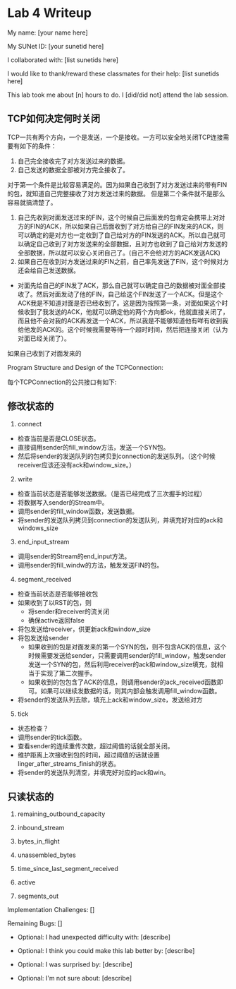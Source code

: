Lab 4 Writeup
=============

My name: [your name here]

My SUNet ID: [your sunetid here]

I collaborated with: [list sunetids here]

I would like to thank/reward these classmates for their help: [list sunetids here]

This lab took me about [n] hours to do. I [did/did not] attend the lab session.

## TCP如何决定何时关闭

TCP一共有两个方向，一个是发送，一个是接收。一方可以安全地关闭TCP连接需要有如下的条件：
1. 自己完全接收完了对方发送过来的数据。
2. 自己发送的数据全部被对方完全接收了。

对于第一个条件是比较容易满足的。因为如果自己收到了对方发送过来的带有FIN的包，就知道自己完整接收了对方发送过来的数据。
但是第二个条件就不是那么容易就搞清楚了。

1. 自己先收到对面发送过来的FIN，这个时候自己后面发的包肯定会携带上对对方的FIN的ACK，所以如果自己后面收到了对方给自己的FIN发来的ACK，则可以确定的是对方也一定收到了自己给对方的FIN发送的ACK。所以自己就可以确定自己收到了对方发送来的全部数据，且对方也收到了自己给对方发送的全部数据，所以就可以安心关闭自己了。(自己不会给对方的ACK发送ACK)
2. 如果自己在收到对方发送过来的FIN之前，自己率先发送了FIN，这个时候对方还会给自己发送数据。
  - 对面先给自己的FIN发了ACK，那么自己就可以确定自己的数据被对面全部接收了。然后对面发动了他的FIN，自己给这个FIN发送了一个ACK。但是这个ACK我是不知道对面是否已经收到了。这是因为按照第一条，对面如果这个时候收到了我发送的ACK，他就可以确定他的两个方向都ok，他就直接关闭了，而且他不会对我的ACK再发送一个ACK，所以我是不能够知道他有咩有收到我给他发的ACK的。这个时候我需要等待一个超时时间，然后把连接关闭（认为对面已经关闭了）。

如果自己收到了对面发来的


Program Structure and Design of the TCPConnection:

每个TCPConnection的公共接口有如下:
## 修改状态的

1. connect
  - 检查当前是否是CLOSE状态。
  - 直接调用sender的fill_window方法，发送一个SYN包。
  - 然后将sender的发送队列的包拷贝到connection的发送队列。（这个时候receiver应该还没有ack和window_size。）
  
2. write 

  - 检查当前状态是否能够发送数据。（是否已经完成了三次握手的过程）
  - 将数据写入sender的Stream中。
  - 调用sender的fill_window函数，发送数据。
  - 将sender的发送队列拷贝到connection的发送队列，并填充好对应的ack和windows_size


3. end_input_stream
  - 调用sender的Stream的end_input方法。
  - 调用sender的fill_windw的方法，触发发送FIN的包。

4. segment_received

  - 检查当前状态是否能够接收包
  - 如果收到了以RST的包，则
    + 将sender和receiver的流关闭
    + 确保active返回false
  - 将包发送给receiver，供更新ack和window_size
  - 将包发送给sender
    + 如果收到的包是对面发来的第一个SYN的包，则不包含ACK的信息，这个时候需要发送给sender，只需要调用sender的fill_window，触发sender发送一个SYN的包，然后利用receiver的ack和window_size填充，就相当于实现了第二次握手。
    + 如果收到的包包含了ACK的信息，则调用sender的ack_received函数即可。如果可以继续发数据的话，则其内部会触发调用fill_window函数。
  - 将sender的发送队列去除，填充上ack和window_size，发送给对方

5. tick

  - 状态检查？
  - 调用sender的tick函数。
  - 查看sender的连续重传次数，超过阈值的话就全部关闭。
  - 维护距离上次接收到包的时间，超过阈值的话就设置linger_after_streams_finish的状态。
  - 将sender的发送队列清空，并填充好对应的ack和win。


## 只读状态的

1. remaining_outbound_capacity

2. inbound_stream

3. bytes_in_flight

4. unassembled_bytes

5. time_since_last_segment_received

6. active 

7. segments_out


Implementation Challenges:
[]

Remaining Bugs:
[]

- Optional: I had unexpected difficulty with: [describe]

- Optional: I think you could make this lab better by: [describe]

- Optional: I was surprised by: [describe]

- Optional: I'm not sure about: [describe]
